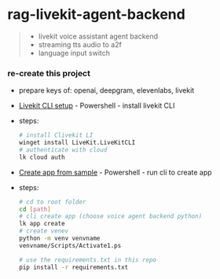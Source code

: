 

# rag-livekit-agent-backend

> - livekit voice assistant agent backend
> - streaming tts audio to a2f
> - language input switch



### re-create this project
- prepare keys of: openai, deepgram, elevenlabs, livekit

- [Livekit CLI setup](https://docs.livekit.io/home/cli/cli-setup/) - Powershell - install livekit CLI
- steps:
  ```bash
  # install Clivekit LI
  winget install LiveKit.LiveKitCLI
  # authenticate with cloud
  lk cloud auth

- [Create app from sample](https://docs.livekit.io/agents/quickstarts/voice-agent/) - Powershell - run cli to create app
- steps:
  ```bash
  # cd to root folder
  cd [path]
  # cli create app (choose voice agent backend python)
  lk app create
  # create venev
  python -m venv venvname
  venvname/Scripts/Activate1.ps

  # use the requirements.txt in this repo
  pip install -r requirements.txt



